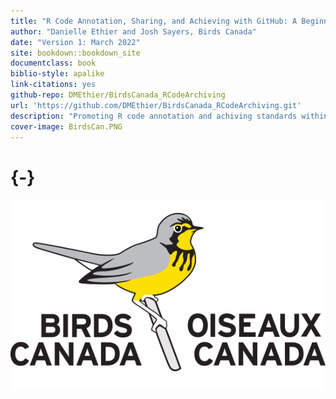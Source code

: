 ```yaml
--- 
title: "R Code Annotation, Sharing, and Achieving with GitHub: A Beginners Guide"
author: "Danielle Ethier and Josh Sayers, Birds Canada"
date: "Version 1: March 2022"
site: bookdown::bookdown_site
documentclass: book
biblio-style: apalike
link-citations: yes
github-repo: DMEthier/BirdsCanada_RCodeArchiving
url: 'https://github.com/DMEthier/BirdsCanada_RCodeArchiving.git'
description: "Promoting R code annotation and achiving standards within Birds Canada"
cover-image: BirdsCan.PNG
---
```


# {-}

<img src="images/BirdsCan.PNG" width="700px" style="display: block; margin: auto;" />



